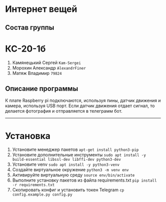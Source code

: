 # Интернет вещей

## Состав группы
# КС-20-1б
1. Камянецький Сергей `Kam-Sergei`
2. Морохин Александр `AlexandrFiner`
3. Матяж Владимир `79824`

## Описание программы
К плате Raspberry pi подключаются, используя пины, датчик движения и камера, используя USB порт. Если датчик движения отдает сигнал, то делается фотография и отправляется в телеграмм бот.

------

# Установка
1. Установите менеджер пакетов `apt-get install python3-pip`
2. Установите дополнительные инструменты `sudo apt install -y build-essential libssl-dev libffi-dev python3-dev`
3. Установите venv `sudo apt install -y python3-venv`
4. Создайте виртуальное окружение `python3 -m venv env`
5. Активируйте виртуальную среду `source env/bin/activate`
6. Выполните установку пакетов из файла requirements.txt `pip install -r requirements.txt`
7. Скопировать конфиг и установить токен Telegram `cp config.example.py config.py`
